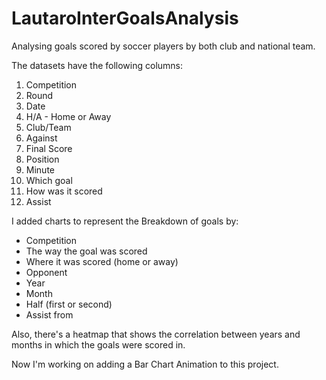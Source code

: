 # LautaroInterGoalsAnalysis
Analysing goals scored by soccer players by both club and national team.

The datasets have the following columns:
1. Competition
2. Round
3. Date
4. H/A - Home or Away
5. Club/Team
6. Against
7. Final Score
8. Position
9. Minute
10. Which goal
11. How was it scored
12. Assist

I added charts to represent the Breakdown of goals by:
- Competition
- The way the goal was scored
- Where it was scored (home or away)
- Opponent
- Year
- Month
- Half (first or second)
- Assist from

Also, there's a heatmap that shows the correlation between years and months in which the goals were scored in.

Now I'm working on adding a Bar Chart Animation to this project.
